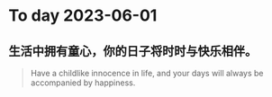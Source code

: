 
# To day 2023-06-01


## 生活中拥有童心，你的日子将时时与快乐相伴。
> Have a childlike innocence in life, and your days will always be accompanied by happiness.

    